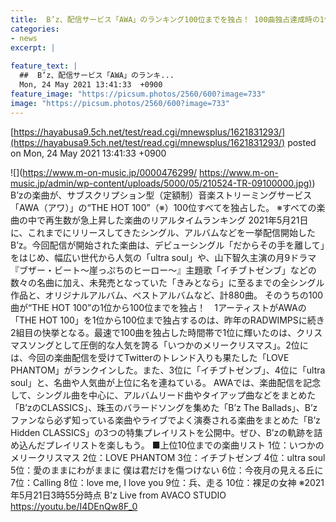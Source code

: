 ```yaml
---
title:  B’z、配信サービス「AWA」のランキング100位までを独占！ 100曲独占達成時の1位は「いつかのメリークリスマス」  
categories:
- news
excerpt: |
  
feature_text: |
  ##  B’z、配信サービス「AWA」のランキ...
  Mon, 24 May 2021 13:41:33  +0900
feature_image: "https://picsum.photos/2560/600?image=733"
image: "https://picsum.photos/2560/600?image=733"
---
```


[https://hayabusa9.5ch.net/test/read.cgi/mnewsplus/1621831293/](https://hayabusa9.5ch.net/test/read.cgi/mnewsplus/1621831293/)
posted on Mon, 24 May 2021 13:41:33  +0900

<!--more-->

![](https://www.m-on-music.jp/0000476299/ [https://www.m-on-music.jp/admin/wp-content/uploads/5000/05/210524-TR-09100000.jpg)](https://www.m-on-music.jp/admin/wp-content/uploads/5000/05/210524-TR-09100000.jpg)) B’zの楽曲が、サブスクリプション型（定額制）音楽ストリーミングサービス「AWA（アワ）」の“THE HOT 100”（※）100位すべてを独占した。 ※すべての楽曲の中で再生数が急上昇した楽曲のリアルタイムランキング 2021年5月21日に、これまでにリリースしてきたシングル、アルバムなどを一挙配信開始したB’z。今回配信が開始された楽曲は、デビューシングル「だからその手を離して」をはじめ、幅広い世代から人気の「ultra soul」や、山下智久主演の月9ドラマ『ブザー・ビート〜崖っぷちのヒーロー〜』主題歌「イチブトゼンブ」などの数々の名曲に加え、未発売となっていた「きみとなら」に至るまでの全シングル作品と、オリジナルアルバム、ベストアルバムなど、計880曲。 そのうちの100曲が“THE HOT 100”の1位から100位までを独占！　1アーティストがAWAの「THE HOT 100」を1位から100位まで独占するのは、昨年のRADWIMPSに続き2組目の快挙となる。最速で100曲を独占した時間帯で1位に輝いたのは、クリスマスソングとして圧倒的な人気を誇る「いつかのメリークリスマス」。2位には、今回の楽曲配信を受けてTwitterのトレンド入りも果たした「LOVE PHANTOM」がランクインした。また、3位に「イチブトゼンブ」、4位に「ultra soul」と、名曲や人気曲が上位に名を連ねている。 AWAでは、楽曲配信を記念して、シングル曲を中心に、アルバムリード曲やタイアップ曲などをまとめた「B’zのCLASSICS」、珠玉のバラードソングを集めた「B’z The Ballads」、B’zファンなら必ず知っている楽曲やライブでよく演奏される楽曲をまとめた「B’z Hidden CLASSICS」の3つの特集プレイリストを公開中。ぜひ、B’zの軌跡を詰め込んだプレイリストを楽しもう。 ■上位10位までの楽曲リスト 1位：いつかのメリークリスマス 2位：LOVE PHANTOM 3位：イチブトゼンブ 4位：ultra soul 5位：愛のままにわがままに 僕は君だけを傷つけない 6位：今夜月の見える丘に 7位：Calling 8位：love me, I love you 9位：兵、走る 10位：裸足の女神 ※2021年5月21日3時55分時点 B'z Live from AVACO STUDIO https://youtu.be/I4DEnQw8F_0
